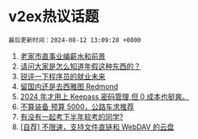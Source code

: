 # v2ex热议话题

`最后更新时间：2024-08-12 13:09:28 +0800`

1. [老家市直事业编薪水和前景](https://www.v2ex.com/t/1064136)
1. [请问大家是怎么知道年假这种东西的？](https://www.v2ex.com/t/1064156)
1. [锐评一下程序员的就业未来](https://www.v2ex.com/t/1064221)
1. [留国内还是去西雅图 Redmond](https://www.v2ex.com/t/1064283)
1. [2024 年才用上 Keepass 密码管理,但 0 成本也挺爽。](https://www.v2ex.com/t/1064195)
1. [不算装备 预算 5000，公路车求推荐](https://www.v2ex.com/t/1064241)
1. [有没有一起考下半年软考的同学?](https://www.v2ex.com/t/1064242)
1. [[自荐] 不限速，支持文件直链和 WebDAV 的云盘](https://www.v2ex.com/t/1064114)

